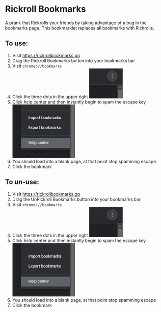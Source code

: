 # Rickroll Bookmarks
A prank that Rickrolls your friends by taking advantage of a bug in the bookmarks page.  This bookmarklet replaces all bookmarks with Rickrolls.
## To use:
1. Visit https://rickrollbookmarks.gq
2. Drag the Rickroll Bookmarks button into your bookmarks bar
3. Visit `chrome://bookmarks`
4. Click the three dots in the upper right ![image of the three dots in the upper right](/three-dot-menu.png?raw=true "The Three Dot Menu")
5. Click help center and then instantly begin to spam the escape key ![image of the help center button](/help-center.png?raw=true "The Help Center Button")
6. You should load into a blank page, at that point stop spamming escape
7. Click the bookmark
## To un-use:
1. Visit https://rickrollbookmarks.gq
2. Drag the UnRickroll Bookmarks button into your bookmarks bar
3. Visit `chrome://bookmarks`
4. Click the three dots in the upper right ![image of the three dots in the upper right](/three-dot-menu.png?raw=true "The Three Dot Menu")
5. Click help center and then instantly begin to spam the escape key ![image of the help center button](/help-center.png?raw=true "The Help Center Button")
6. You should load into a blank page, at that point stop spamming escape
7. Click the bookmark
